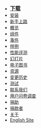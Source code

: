 <!---
    @title         Main Menu
    @creator       Yichun Zhang
    @created       2011-06-21 03:57 GMT
--->

* <big>**[下载](download.html)**</big>
* [安装](installation.html)
* [新手上路](getting-started.html)
* [概览](openresty.html)
* [组件](components.html)
* [事件](events.html)
* [样例](samples.html)
* [性能评测](benchmark.html)
* [幻灯片](presentations.html)
* [电子图书](ebooks.html)
* [资源](resources.html)
* [变更历史](changes.html)
* [测试](quality-assurance.html)
* [联系我们](contact-us.html)
* [用户问卷调查](https://openresty.org/survey/cn)
* [捐助](donate-online.html)
* [捐款者](donors.html)
* [关于](about.html)
* [English Site](/en/)
